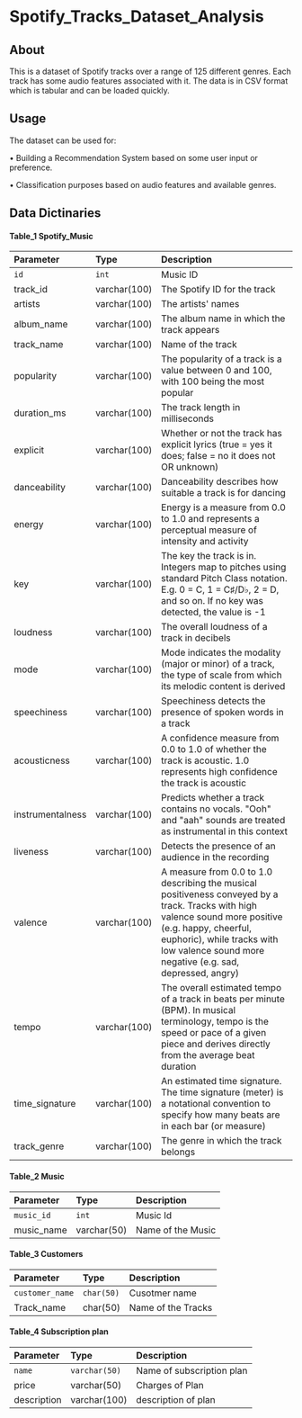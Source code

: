# Spotify_Tracks_Dataset_Analysis
## About
This is a dataset of Spotify tracks over a range of 125 different genres. Each track has some audio features associated with it. The data is in CSV format which is tabular and can be loaded quickly.


## Usage
The dataset can be used for:

• Building a Recommendation System based on some user input or preference.

• Classification purposes based on audio features and available genres.



## Data Dictinaries

#### Table_1 Spotify_Music


| Parameter | Type     | Description                |
| :-------- | :------- | :------------------------- |
| `id` | `int` | Music ID |
| track_id |varchar(100)|The Spotify ID for the track|
|artists|varchar(100)|The artists' names |
|album_name|varchar(100)|The album name in which the track appears|
|track_name|varchar(100)|Name of the track|
|popularity|varchar(100)|The popularity of a track is a value between 0 and 100, with 100 being the most popular|
|duration_ms|varchar(100)|The track length in milliseconds|
|explicit|varchar(100)|Whether or not the track has explicit lyrics (true = yes it does; false = no it does not OR unknown)|
|danceability|varchar(100)|Danceability describes how suitable a track is for dancing|
|energy|varchar(100)|Energy is a measure from 0.0 to 1.0 and represents a perceptual measure of intensity and activity|
|key|varchar(100)|The key the track is in. Integers map to pitches using standard Pitch Class notation. E.g. 0 = C, 1 = C♯/D♭, 2 = D, and so on. If no key was detected, the value is -1|
|loudness|varchar(100)|The overall loudness of a track in decibels |
|mode|varchar(100)|Mode indicates the modality (major or minor) of a track, the type of scale from which its melodic content is derived|
|speechiness|varchar(100)|Speechiness detects the presence of spoken words in a track|
|acousticness|varchar(100)|A confidence measure from 0.0 to 1.0 of whether the track is acoustic. 1.0 represents high confidence the track is acoustic|
|instrumentalness|varchar(100)|Predicts whether a track contains no vocals. "Ooh" and "aah" sounds are treated as instrumental in this context|
|liveness|varchar(100)|Detects the presence of an audience in the recording|
|valence|varchar(100)|A measure from 0.0 to 1.0 describing the musical positiveness conveyed by a track. Tracks with high valence sound more positive (e.g. happy, cheerful, euphoric), while tracks with low valence sound more negative (e.g. sad, depressed, angry)|
|tempo|varchar(100)|The overall estimated tempo of a track in beats per minute (BPM). In musical terminology, tempo is the speed or pace of a given piece and derives directly from the average beat duration|
|time_signature|varchar(100)|An estimated time signature. The time signature (meter) is a notational convention to specify how many beats are in each bar (or measure)|
|track_genre|varchar(100)|The genre in which the track belongs|


#### Table_2 Music
| Parameter | Type     | Description                       |
| :-------- | :------- | :-------------------------------- |
| `music_id`      | `int` | Music Id |
|music_name|varchar(50)|Name of the Music|



#### Table_3 Customers
| Parameter | Type     | Description                       |
| :-------- | :------- | :-------------------------------- |
| `customer_name`      | `char(50)` | Cusotmer name |
|Track_name|char(50)|Name of the Tracks|


#### Table_4 Subscription plan
| Parameter | Type     | Description                       |
| :-------- | :------- | :-------------------------------- |
| `name`      | `varchar(50)` | Name of subscription plan |
|price|varchar(50)|Charges of Plan|
|description|varchar(100)|description of plan|
